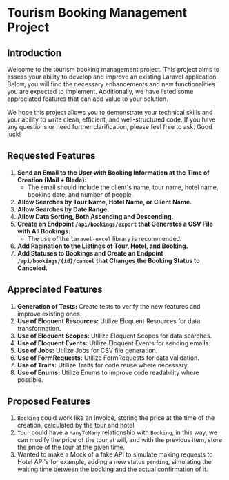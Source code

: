 # Tourism Booking Management Project

## Introduction

Welcome to the tourism booking management project. This project aims to assess your ability to develop and improve an existing Laravel application. Below, you will find the necessary enhancements and new functionalities you are expected to implement. Additionally, we have listed some appreciated features that can add value to your solution.

We hope this project allows you to demonstrate your technical skills and your ability to write clean, efficient, and well-structured code. If you have any questions or need further clarification, please feel free to ask. Good luck!

## Requested Features

1. **Send an Email to the User with Booking Information at the Time of Creation (Mail + Blade):**
   - The email should include the client's name, tour name, hotel name, booking date, and number of people.
2. **Allow Searches by Tour Name, Hotel Name, or Client Name.**
3. **Allow Searches by Date Range.**
4. **Allow Data Sorting, Both Ascending and Descending.**
5. **Create an Endpoint `/api/bookings/export` that Generates a CSV File with All Bookings:**
   - The use of the `laravel-excel` library is recommended.
6. **Add Pagination to the Listings of Tour, Hotel, and Booking.**
7. **Add Statuses to Bookings and Create an Endpoint `/api/bookings/{id}/cancel` that Changes the Booking Status to Canceled.**

## Appreciated Features

1. **Generation of Tests:** Create tests to verify the new features and improve existing ones.
2. **Use of Eloquent Resources:** Utilize Eloquent Resources for data transformation.
3. **Use of Eloquent Scopes:** Utilize Eloquent Scopes for data searches.
4. **Use of Eloquent Events:** Utilize Eloquent Events for sending emails.
5. **Use of Jobs:** Utilize Jobs for CSV file generation.
6. **Use of FormRequests:** Utilize FormRequests for data validation.
7. **Use of Traits:** Utilize Traits for code reuse where necessary.
8. **Use of Enums:** Utilize Enums to improve code readability where possible.

## Proposed Features

1. `Booking` could work like an invoice, storing the price at the time of the creation, calculated by the tour and hotel
2. `Tour` could have a `ManyToMany` relationship with `Booking`, in this way, we can modify the price of the tour at will, and with the previous item, store the price of the tour at the given time.
3. Wanted to make a Mock of a fake API to simulate making requests to Hotel API's for example, adding a new status `pending`, simulating the waiting time between the booking and the actual confirmation of it.
